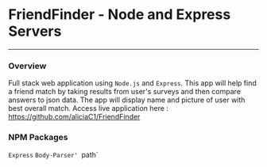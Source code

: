 # FriendFinder - Node and Express Servers 

------------------------------------
### Overview

Full stack web application using `Node.js` and `Express`. This app will help find a friend match by taking results from user's surveys and then compare answers to json data. The app will display name and picture of user with best overall match. Access live application here : https://github.com/aliciaC1/FriendFinder

### NPM Packages  
`Express` 
`Body-Parser'
`path`
